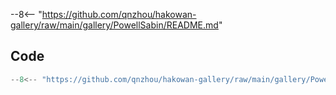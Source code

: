 --8<-- "https://github.com/qnzhou/hakowan-gallery/raw/main/gallery/PowellSabin/README.md"

## Code

```py
--8<-- "https://github.com/qnzhou/hakowan-gallery/raw/main/gallery/PowellSabin/powell_sabin.py"
```
